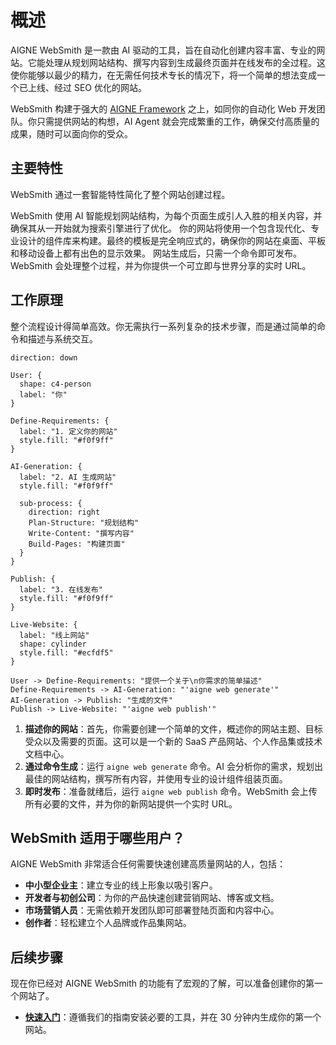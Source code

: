 # 概述

AIGNE WebSmith 是一款由 AI 驱动的工具，旨在自动化创建内容丰富、专业的网站。它能处理从规划网站结构、撰写内容到生成最终页面并在线发布的全过程。这使你能够以最少的精力，在无需任何技术专长的情况下，将一个简单的想法变成一个已上线、经过 SEO 优化的网站。

WebSmith 构建于强大的 [AIGNE Framework](https://www.aigne.io/framework) 之上，如同你的自动化 Web 开发团队。你只需提供网站的构想，AI Agent 就会完成繁重的工作，确保交付高质量的成果，随时可以面向你的受众。

## 主要特性

WebSmith 通过一套智能特性简化了整个网站创建过程。

<x-cards data-columns="3">
  <x-card data-title="AI 驱动生成" data-icon="lucide:brain-circuit">
    WebSmith 使用 AI 智能规划网站结构，为每个页面生成引人入胜的相关内容，并确保其从一开始就为搜索引擎进行了优化。
  </x-card>
  <x-card data-title="专业模板" data-icon="lucide:layout-template">
    你的网站将使用一个包含现代化、专业设计的组件库来构建。最终的模板是完全响应式的，确保你的网站在桌面、平板和移动设备上都有出色的显示效果。
  </x-card>
  <x-card data-title="一键发布" data-icon="lucide:rocket">
    网站生成后，只需一个命令即可发布。WebSmith 会处理整个过程，并为你提供一个可立即与世界分享的实时 URL。
  </x-card>
</x-cards>

## 工作原理

整个流程设计得简单高效。你无需执行一系列复杂的技术步骤，而是通过简单的命令和描述与系统交互。

```d2
direction: down

User: {
  shape: c4-person
  label: "你"
}

Define-Requirements: {
  label: "1. 定义你的网站"
  style.fill: "#f0f9ff"
}

AI-Generation: {
  label: "2. AI 生成网站"
  style.fill: "#f0f9ff"

  sub-process: {
    direction: right
    Plan-Structure: "规划结构"
    Write-Content: "撰写内容"
    Build-Pages: "构建页面"
  }
}

Publish: {
  label: "3. 在线发布"
  style.fill: "#f0f9ff"
}

Live-Website: {
  label: "线上网站"
  shape: cylinder
  style.fill: "#ecfdf5"
}

User -> Define-Requirements: "提供一个关于\n你需求的简单描述"
Define-Requirements -> AI-Generation: "'aigne web generate'"
AI-Generation -> Publish: "生成的文件"
Publish -> Live-Website: "'aigne web publish'"
```

1.  **描述你的网站**：首先，你需要创建一个简单的文件，概述你的网站主题、目标受众以及需要的页面。这可以是一个新的 SaaS 产品网站、个人作品集或技术文档中心。
2.  **通过命令生成**：运行 `aigne web generate` 命令。AI 会分析你的需求，规划出最佳的网站结构，撰写所有内容，并使用专业的设计组件组装页面。
3.  **即时发布**：准备就绪后，运行 `aigne web publish` 命令。WebSmith 会上传所有必要的文件，并为你的新网站提供一个实时 URL。

## WebSmith 适用于哪些用户？

AIGNE WebSmith 非常适合任何需要快速创建高质量网站的人，包括：

*   **中小型企业主**：建立专业的线上形象以吸引客户。
*   **开发者与初创公司**：为你的产品快速创建营销网站、博客或文档。
*   **市场营销人员**：无需依赖开发团队即可部署登陆页面和内容中心。
*   **创作者**：轻松建立个人品牌或作品集网站。

## 后续步骤

现在你已经对 AIGNE WebSmith 的功能有了宏观的了解，可以准备创建你的第一个网站了。

*   **[快速入门](./getting-started.md)**：遵循我们的指南安装必要的工具，并在 30 分钟内生成你的第一个网站。